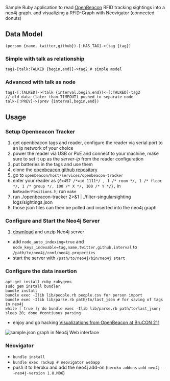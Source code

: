Sample Ruby application to read [OpenBeacon](http://www.openbeacon.org) RFID tracking sightings into a neo4j graph.
and visualizing a RFID-Graph with Neovigator (connected donuts)

## Data Model

    (person {name, twitter,github})-[:HAS_TAG]->(tag {tag})

### Simple with talk as relationship

    tag1-[talk:TALKED {begin,end}]->tag2 # simple model

### Advanced with talk as node

    tag1-[:TALKED]->(talk {interval,begin,end})<-[:TALKED]-tag2
    // old data (later than TIMEOUT) pushed to separate node
    talk-[:PREV]->(prev {interval,begin,end})

## Usage

### Setup Openbeacon Tracker

1. get openbeacon tags and reader, configure the reader via serial port to an ip network of your choice
2. power the reader via USB or PoE and connect to your machine, make sure to set it up as the _server-ip_ from the reader configuration
3. put batteries in the tags and use them
4. clone the [openbeacon github repository](https://github.com/meriac/openbeacon) 
5. go to `openbeacon/host/services/openbeacon-tracker`
5. enter your reader as `{0x457 /*=id 1111*/ , 1 /* room */, 1 /* floor */, 1 /* group */, 100 /* X */, 100 /* Y */},` in `bmReaderPositions.h`; run `make`
6. run ./openbeacon-tracker 2>&1 | ./filter-singularsighting logs/sightings.json
7. those json files can then be polled and inserted into the neo4j graph

### Configure and Start the Neo4j Server

1. [download](http://neo4j.org/download) and unzip Neo4j server
* add `node_auto_indexing=true` and `node_keys_indexable=tag,name,twitter,github,interval` to `/path/to/neo4j/conf/neo4j.properties`
* start the server with `/path/to/neo4j/bin/neo4j start`

### Configure the data insertion
    apt-get install ruby rubygems
    sudo gem install bundler
    bundle install
    bundle exec -Ilib lib/people.rb people.csv for person import
    bundle exec -Ilib lib/parse.rb path/to/last_json # for saving of tags in neo4j
    while [ true ]; do bundle exec -Ilib lib/parse.rb path/to/last_json; sleep 20; done #contiuous parsing

* enjoy and go hacking [Visualizations from OpenBeacon at BruCON 211](http://www.openbeacon.org/BruCON_2011)

![sample.json graph in Neo4j Web interface](https://img.skitch.com/20120811-qqy4m5j8r8h6u3jtn64535hbaq.gif)

### Neovigator

* `bundle install`
* `bundle exec rackup # neovigator webapp`
* push it to heroku and add the neo4j add-on (`heroku addons:add neo4j --neo4j-version 1.8.M06`)